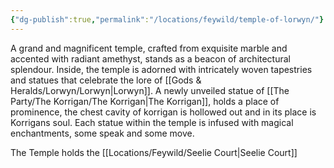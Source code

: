 ```yaml
---
{"dg-publish":true,"permalink":"/locations/feywild/temple-of-lorwyn/"}
---
```


A grand and magnificent temple, crafted from exquisite marble and accented with radiant amethyst, stands as a beacon of architectural splendour. Inside, the temple is adorned with intricately woven tapestries and statues that celebrate the lore of [[Gods & Heralds/Lorwyn/Lorwyn\|Lorwyn]]. A newly unveiled statue of [[The Party/The Korrigan/The Korrigan\|The Korrigan]], holds a place of prominence, the chest cavity of korrigan is hollowed out and in its place is Korrigans soul. Each statue within the temple is infused with magical enchantments, some speak and some move.

The Temple holds the [[Locations/Feywild/Seelie Court\|Seelie Court]]
